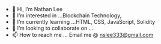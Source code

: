 - 👋 Hi, I’m Nathan Lee
- 👀 I’m interested in ...Blockchain Technology, 
- 🌱 I’m currently learning ...HTML, CSS, JavaScript, Solidity
- 💞️ I’m looking to collaborate on ...
- 📫 How to reach me ... Email me @ nslee333@gmail.com

<!---
nslee333/nslee333 is a ✨ special ✨ repository because its `README.md` (this file) appears on your GitHub profile.
You can click the Preview link to take a look at your changes.
--->
